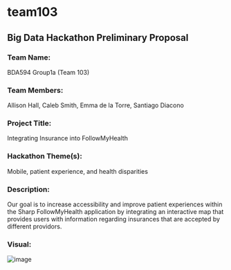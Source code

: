 # team103

## Big Data Hackathon Preliminary Proposal 

### Team Name:
BDA594 Group1a (Team 103)

### Team Members:
Allison Hall, Caleb Smith, Emma de la Torre, Santiago Diacono

### Project Title:
Integrating Insurance into FollowMyHealth

### Hackathon Theme(s):
Mobile, patient experience, and health disparities

### Description:
Our goal is to increase accessibility and improve patient experiences within the Sharp FollowMyHealth application by integrating an interactive map that provides users with information regarding insurances that are accepted by different providors.

### Visual:
![image](https://user-images.githubusercontent.com/112534741/194730056-6314a029-d132-493e-acec-67177bdc2a8c.png)
